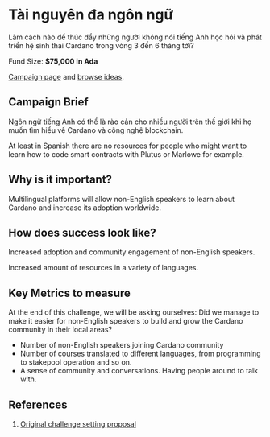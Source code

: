 # Tài nguyên đa ngôn ngữ

Làm cách nào để thúc đẩy những người không nói tiếng Anh học hỏi và phát triển hệ sinh thái Cardano trong vòng 3 đến 6 tháng tới?

Fund Size: **$75,000 in Ada**

[Campaign page](https://cardano.ideascale.com/a/campaign-home/26111) and [browse ideas](https://cardano.ideascale.com/a/ideas/top/campaign-filter/byids/campaigns/26111/stage/unspecified).

## Campaign Brief

Ngôn ngữ tiếng Anh có thể là rào cản cho nhiều người trên thế giới khi họ muốn tìm hiểu về Cardano và công nghệ blockchain.

At least in Spanish there are no resources for people who might want to learn how to code smart contracts with Plutus or Marlowe for example.

## Why is it important?

Multilingual platforms will allow non-English speakers to learn about Cardano and increase its adoption worldwide.

## How does success look like?

Increased adoption and community engagement of non-English speakers.

Increased amount of resources in a variety of languages.

## Key Metrics to measure

At the end of this challenge, we will be asking ourselves: Did we manage to make it easier for non-English speakers to build and grow the Cardano community in their local areas?

- Number of non-English speakers joining Cardano community
- Number of courses translated to different languages, from programming to stakepool operation and so on.
- A sense of community and conversations. Having people around to talk with.
## References

1. [Original challenge setting proposal](https://cardano.ideascale.com/a/dtd/Multilingual-resources/341725-48088)